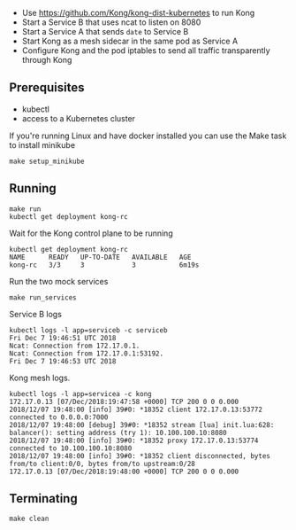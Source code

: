 - Use https://github.com/Kong/kong-dist-kubernetes to run Kong
- Start a Service B that uses ncat to listen on 8080
- Start a Service A that sends `date` to Service B
- Start Kong as a mesh sidecar in the same pod as Service A
- Configure Kong and the pod iptables to send all traffic transparently through Kong

## Prerequisites

- kubectl
- access to a Kubernetes cluster

If you're running Linux and have docker installed you can use the Make task to install minikube
```
make setup_minikube
```

## Running

```
make run
kubectl get deployment kong-rc
```

Wait for the Kong control plane to be running
```
kubectl get deployment kong-rc
NAME      READY   UP-TO-DATE   AVAILABLE   AGE
kong-rc   3/3     3            3           6m19s
```

Run the two mock services
```
make run_services
```

Service B logs
```
kubectl logs -l app=serviceb -c serviceb
Fri Dec 7 19:46:51 UTC 2018
Ncat: Connection from 172.17.0.1.
Ncat: Connection from 172.17.0.1:53192.
Fri Dec 7 19:46:53 UTC 2018
```

Kong mesh logs.
```
kubectl logs -l app=servicea -c kong
172.17.0.13 [07/Dec/2018:19:47:58 +0000] TCP 200 0 0 0.000
2018/12/07 19:48:00 [info] 39#0: *18352 client 172.17.0.13:53772 connected to 0.0.0.0:7000
2018/12/07 19:48:00 [debug] 39#0: *18352 stream [lua] init.lua:628: balancer(): setting address (try 1): 10.100.100.10:8080
2018/12/07 19:48:00 [info] 39#0: *18352 proxy 172.17.0.13:53774 connected to 10.100.100.10:8080
2018/12/07 19:48:00 [info] 39#0: *18352 client disconnected, bytes from/to client:0/0, bytes from/to upstream:0/28
172.17.0.13 [07/Dec/2018:19:48:00 +0000] TCP 200 0 0 0.000
```

## Terminating

```
make clean
```
